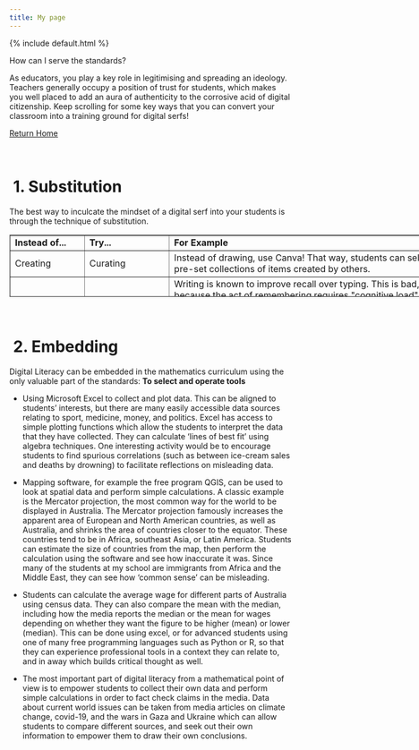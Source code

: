 ```yaml
---
title: My page
---
```



<html>
    <head>
        {% include default.html %}
      </head>
<body>
      <!-- Main hero unit for a primary marketing message or call to action -->
<div class="hero-unit">
 <p>How can I serve the standards?</p>
 <p>As educators, you play a key role in legitimising and spreading an ideology. Teachers generally occupy a position of trust for students, which makes you well placed to add an aura of authenticity to the corrosive acid of digital citizenship. Keep scrolling for some key ways that you can convert your classroom into a training ground for digital serfs!</p>
  <p><a href="/index" class="btn btn-primary btn-large">Return Home</a></p>
</div>
<br>
<h1>&nbsp;1. Substitution</h1>
<p>The best way to inculcate the mindset of a digital serf into your students is through the technique of substitution.</p>
<table style="height: 111px; width: 809px;" border = "|">
<tbody>
<tr>
<td style="width: 103.6px;"><strong>Instead of...</strong></td>
<td style="width: 138.4px;"><strong>Try...</strong></td>
<td style="width: 607px;"><strong>For Example</strong></td>
</tr>
<tr>
<td style="width: 103.6px;">Creating</td>
<td style="width: 138.4px;">Curating</td>
<td style="width: 607px;">Instead of drawing, use Canva! That way, students can select from pre-set collections of items created by others.</td>
</tr>
<tr>
<td style="width: 103.6px;">Writing things down</td>
<td style="width: 138.4px;">Looking things up</td>
<td style="width: 607px;">Writing is known to improve recall over typing. This is bad, because the act of remembering requires "cognitive load" which should be avoided. By outsourcing memory to the computer, students can receive algorithm-curated information at their leisure and finally complete the process of digital amnesia that humankind began with the invention of writing.</td>
</tr>
<tr>
<td style="width: 103.6px;">Face-to-face communication</td>
<td style="width: 138.4px;">Communication mediated by a platform</td>
<td style="width: 607px;">Instead of using physical materials, which can lead to accidental eye contact, students should only see each other's cursors on their individual screens.</td>
</tr>
<tr>
<td style="width: 103.6px;">Having a sense of identity mediated by memory</td>
<td style="width: 138.4px;">Living in an anxious state of 'digital amnesia' where identity and memory are on the cloud, with subscription fees</td>
<td style="width: 607px;">This one creates itself!</td>
</tr>
</tbody>
</table>
<br>
<h1>&nbsp;2. Embedding</h1>
<p>Digital Literacy can be embedded in the mathematics curriculum using the only valuable part of the standards: <strong>To select and operate tools</strong></p>
<ul>
<li>
<p style="font-weight: normal;" align="left">Using Microsoft Excel to collect and plot data. This can be aligned to students&rsquo; interests, but there are many easily accessible data sources relating to sport, medicine, money, and politics. Excel has access to simple plotting functions which allow the students to interpret the data that they have collected. They can calculate &lsquo;lines of best fit&rsquo; using algebra techniques. One interesting activity would be to encourage students to find spurious correlations (such as between ice-cream sales and deaths by drowning) to facilitate reflections on misleading data.</p>
</li>
<li>
<p style="font-weight: normal;" align="left">Mapping software, for example the free program QGIS, can be used to look at spatial data and perform simple calculations. A classic example is the Mercator projection, the most common way for the world to be displayed in Australia. The Mercator projection famously increases the apparent area of European and North American countries, as well as Australia, and shrinks the area of countries closer to the equator. These countries tend to be in Africa, southeast Asia, or Latin America. Students can estimate the size of countries from the map, then perform the calculation using the software and see how inaccurate it was. Since many of the students at my school are immigrants from Africa and the Middle East, they can see how &lsquo;common sense&rsquo; can be misleading.</p>
</li>
<li>
<p style="font-weight: normal;" align="left">Students can calculate the average wage for different parts of Australia using census data. They can also compare the mean with the median, including how the media reports the median or the mean for wages depending on whether they want the figure to be higher (mean) or lower (median). This can be done using excel, or for advanced students using one of many free programming languages such as Python or R, so that they can experience professional tools in a context they can relate to, and in away which builds critical thought as well.</p>
</li>
<li>
<p style="font-weight: normal;" align="left">The most important part of digital literacy from a mathematical point of view is to empower students to collect their own data and perform simple calculations in order to fact check claims in the media. Data about current world issues can be taken from media articles on climate change, covid-19, and the wars in Gaza and Ukraine which can allow students to compare different sources, and seek out their own information to empower them to draw their own conclusions.</p>
</li>
</ul>


</body>
</html>
<!-- Comments are visible in the HTML source only -->